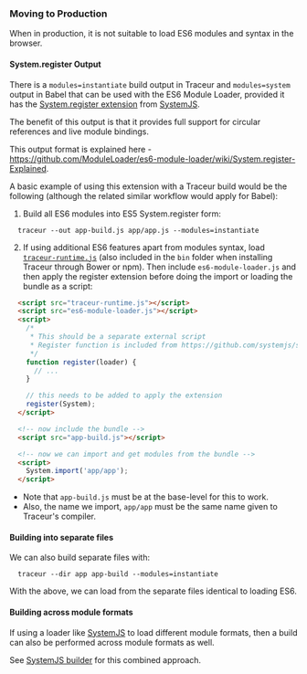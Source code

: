 ### Moving to Production

When in production, it is not suitable to load ES6 modules and syntax in the browser.

#### System.register Output

There is a `modules=instantiate` build output in Traceur and `modules=system` output in Babel that can be used with the ES6 Module Loader, provided it has the [System.register extension](https://github.com/systemjs/systemjs/blob/master/lib/extension-register.js)
from [SystemJS](https://github.com/systemjs/systemjs).

The benefit of this output is that it provides full support for circular references and live module bindings.

This output format is explained here - https://github.com/ModuleLoader/es6-module-loader/wiki/System.register-Explained.

A basic example of using this extension with a Traceur build would be the following (although the related similar workflow would apply for Babel):

1. Build all ES6 modules into ES5 System.register form:

  ```
    traceur --out app-build.js app/app.js --modules=instantiate
  ```

2. If using additional ES6 features apart from modules syntax, load [`traceur-runtime.js`](https://raw.githubusercontent.com/jmcriffey/bower-traceur-runtime/0.0.79/traceur-runtime.js) (also included in the `bin` folder when installing Traceur through Bower or npm). Then include `es6-module-loader.js` and then apply the register extension before doing the import or loading the bundle as a script:

  ```html
    <script src="traceur-runtime.js"></script>
    <script src="es6-module-loader.js"></script>
    <script>
      /*
       * This should be a separate external script
       * Register function is included from https://github.com/systemjs/systemjs/blob/master/lib/extension-register.js
       */
      function register(loader) { 
        // ...
      }

      // this needs to be added to apply the extension
      register(System);
    </script>

    <!-- now include the bundle -->
    <script src="app-build.js"></script>

    <!-- now we can import and get modules from the bundle -->
    <script>
      System.import('app/app');
    </script>
  ```

* Note that `app-build.js` must be at the base-level for this to work.
* Also, the name we import, `app/app` must be the same name given to Traceur's compiler.

#### Building into separate files

We can also build separate files with:

```
  traceur --dir app app-build --modules=instantiate
```

With the above, we can load from the separate files identical to loading ES6.

#### Building across module formats

If using a loader like [SystemJS](https://github.com/systemjs/systemjs) to load different module formats, then a build can also be performed across module formats as well.

See [SystemJS builder](https://github.com/systemjs/builder) for this combined approach.